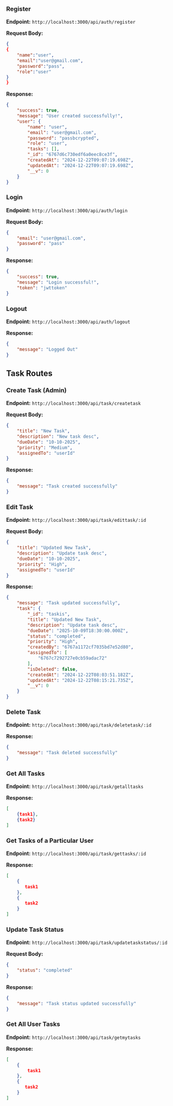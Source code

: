 ### Register

**Endpoint:** `http://localhost:3000/api/auth/register`

**Request Body:**

```json
{
{
    "name":"user",
    "email":"user@gmail.com",
    "password":"pass",
    "role":"user"
}
}
```

**Response:**

```json
{
    "success": true,
    "message": "User created successfully!",
    "user": {
        "name": "user",
        "email": "user@gmail.com",
        "password": "passbcrypted",
        "role": "user",
        "tasks": [],
        "_id": "6767d6c730edf6a0eec8ce3f",
        "createdAt": "2024-12-22T09:07:19.698Z",
        "updatedAt": "2024-12-22T09:07:19.698Z",
        "__v": 0
    }
}
```

### Login

**Endpoint:** `http://localhost:3000/api/auth/login`

**Request Body:**

```json
{
    "email": "user@gmail.com",
    "password": "pass"
}
```

**Response:**

```json
{
    "success": true,
    "message": "Login successful!",
    "token": "jwttoken"
}
```

### Logout

**Endpoint:** `http://localhost:3000/api/auth/logout`

**Response:**

```json
{
    "message": "Logged Out"
}
```

## Task Routes

### Create Task (Admin)

**Endpoint:** `http://localhost:3000/api/task/createtask`

**Request Body:**

```json
{
    "title": "New Task",
    "description": "New task desc",
    "dueDate": "10-10-2025",
    "priority": "Medium",
    "assignedTo": "userId"
}
```

**Response:**

```json
{
    "message": "Task created successfully"
}
```

### Edit Task

**Endpoint:** `http://localhost:3000/api/task/edittask/:id`

**Request Body:**

```json
{
    "title": "Updated New Task",
    "description": "Update task desc",
    "dueDate": "10-10-2025",
    "priority": "High",
    "assignedTo": "userId"
}
```

**Response:**

```json
{
    "message": "Task updated successfully",
    "task": {
        "_id": "taskis",
        "title": "Updated New Task",
        "description": "Update task desc",
        "dueDate": "2025-10-09T18:30:00.000Z",
        "status": "completed",
        "priority": "High",
        "createdBy": "6767a1172cf7035bd7e52d80",
        "assignedTo": [
            "6767c7292727e0cb59adac72"
        ],
        "isDeleted": false,
        "createdAt": "2024-12-22T08:03:51.182Z",
        "updatedAt": "2024-12-22T08:15:21.735Z",
        "__v": 0
    }
}
```

### Delete Task

**Endpoint:** `http://localhost:3000/api/task/deletetask/:id`

**Response:**

```json
{
    "message": "Task deleted successfully"
}
```

### Get All Tasks

**Endpoint:** `http://localhost:3000/api/task/getalltasks`

**Response:**

```json
[
    {task1},
    {task2}
]
```

### Get Tasks of a Particular User

**Endpoint:** `http://localhost:3000/api/task/gettasks/:id`

**Response:**

```json
[
    {
       task1
    },
    {
       task2
    }
]
```

### Update Task Status

**Endpoint:** `http://localhost:3000/api/task/updatetaskstatus/:id`

**Request Body:**

```json
{
    "status": "completed"
}
```

**Response:**

```json
{
    "message": "Task status updated successfully"
}
```

### Get All User Tasks

**Endpoint:** `http://localhost:3000/api/task/getmytasks`

**Response:**

```json
[
    {
        task1
    },
    {
       task2
    }
]
```
